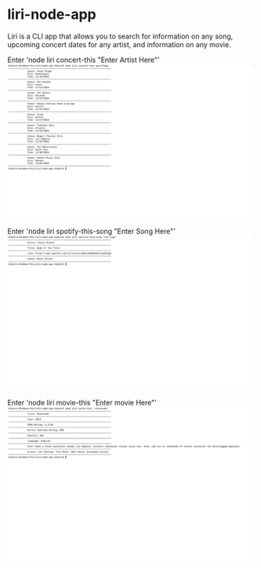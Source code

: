 # liri-node-app

Liri is a CLI app that allows you to search for information on any song, upcoming concert dates for any artist, and information on any movie.

Enter 'node liri concert-this "Enter Artist Here"'
![concert-this image](https://github.com/albertjgonzalez/liri-node-app/blob/master/images/concert.png)

Enter 'node liri spotify-this-song "Enter Song Here"'
![concert-this image](https://github.com/albertjgonzalez/liri-node-app/blob/master/images/spotify.png)

Enter 'node liri movie-this "Enter movie Here"'
![concert-this image](https://github.com/albertjgonzalez/liri-node-app/blob/master/images/movie.png)
